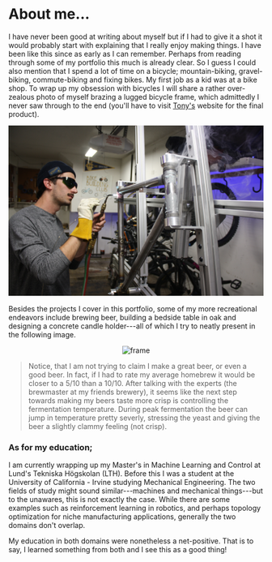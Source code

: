 # About me...

I have never been good at writing about myself but if I had to give it a shot it would probably start with explaining that I really enjoy making things. I have been like this since as early as I can remember. Perhaps from reading through some of my portfolio this much is already clear. So I guess I could also mention that I spend a lot of time on a bicycle; mountain-biking, gravel-biking, commute-biking and fixing bikes. My first job as a kid was at a bike shop. To wrap up my obsession with bicycles I will share a rather over-zealous photo of myself brazing a lugged bicycle frame, which admittedly I never saw through to the end (you'll have to visit [Tony's](https://tonydrabeck.com/) website for the final product).

<p class="img_solo" align="center">
  <img style="margin-left:auto;margin-right:auto" alt="frame" src=".\media\about\brazing.jpg"/>
</p>

Besides the projects I cover in this portfolio, some of my more recreational endeavors include brewing beer, building a bedside table in oak and designing a concrete candle holder---all of which I try to neatly present in the following image. 

<p class="img_solo" align="center">
  <img style="margin-left:auto;margin-right:auto" alt="frame" src=".\media\about\my_things.jpg"/>
</p> 

>Notice, that I am not trying to claim I make a great beer, or even a good beer. In fact, if I had to rate my average homebrew it would be closer to a 5/10 than a 10/10. After talking with the experts (the brewmaster at my friends brewery), it seems like the next step towards making my beers taste more crisp is controlling the fermentation temperature. During peak fermentation the beer can jump in temperature pretty severly, stressing the yeast and giving the beer a slightly clammy feeling (not crisp).

### As for my education;

I am currently wrapping up my Master's in Machine Learning and Control at Lund's Tekniska Högskolan (LTH). Before this I was a student at the University of California - Irvine studying Mechanical Engineering. The two fields of study might sound similar---machines and mechanical things---but to the unawares, this is not exactly the case. While there are some examples such as reinforcement learning in robotics, and perhaps topology optimization for niche manufacturing applications, generally the two domains don't overlap. 

My education in both domains were nonetheless a net-positive. That is to say, I learned something from both and I see this as a good thing! 
